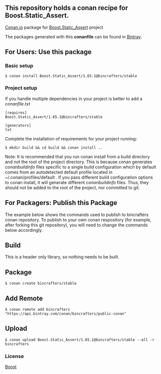 ## This repository holds a conan recipe for Boost.Static_Assert.

[Conan.io](https://conan.io) package for [Boost.Static_Assert](https://github.com/Boostorg/Static_Assert) project

The packages generated with this **conanfile** can be found in [Bintray](https://bintray.com/bincrafters/public-conan/Boost.Static_Assert%3Abincrafters).

## For Users: Use this package

### Basic setup

    $ conan install Boost.Static_Assert/1.65.1@bincrafters/stable

### Project setup

If you handle multiple dependencies in your project is better to add a *conanfile.txt*

    [requires]
    Boost.Static_Assert/1.65.1@bincrafters/stable

    [generators]
    txt

Complete the installation of requirements for your project running:

    $ mkdir build && cd build && conan install ..
	
Note: It is recommended that you run conan install from a build directory and not the root of the project directory.  This is because conan generates *conanbuildinfo* files specific to a single build configuration which by default comes from an autodetected default profile located in ~/.conan/profiles/default .  If you pass different build configuration options to conan install, it will generate different *conanbuildinfo* files.  Thus, they should not be added to the root of the project, nor committed to git. 

## For Packagers: Publish this Package

The example below shows the commands used to publish to bincrafters conan repository. To publish to your own conan respository (for example, after forking this git repository), you will need to change the commands below accordingly. 

## Build  

This is a header only library, so nothing needs to be built.

## Package 

    $ conan create bincrafters/stable
	
## Add Remote

	$ conan remote add bincrafters "https://api.bintray.com/conan/bincrafters/public-conan"

## Upload

    $ conan upload Boost.Static_Assert/1.65.1@bincrafters/stable --all -r bincrafters

### License
[Boost](www.boost.org/LICENSE_1_0.txt)
